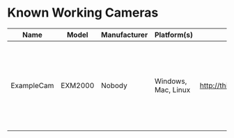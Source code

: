 # Known Working Cameras

| Name | Model | Manufacturer | Platform(s) | URL | Notes |
| ---- | ----- | ------------ | ----------- | --- | ----- |
| ExampleCam | EXM2000 | Nobody | Windows, Mac, Linux | http://this.is.an.example/cheapcam.html | Not a real camera, just here to show the format of the table. |